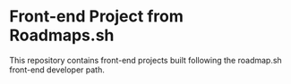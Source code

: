 <h1>Front-end Project from Roadmaps.sh</h1>
<p>This repository contains front-end projects built following the roadmap.sh front-end developer path.</p>
